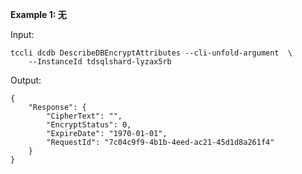 **Example 1: 无**



Input: 

```
tccli dcdb DescribeDBEncryptAttributes --cli-unfold-argument  \
    --InstanceId tdsqlshard-lyzax5rb
```

Output: 
```
{
    "Response": {
        "CipherText": "",
        "EncryptStatus": 0,
        "ExpireDate": "1970-01-01",
        "RequestId": "7c04c9f9-4b1b-4eed-ac21-45d1d8a261f4"
    }
}
```

